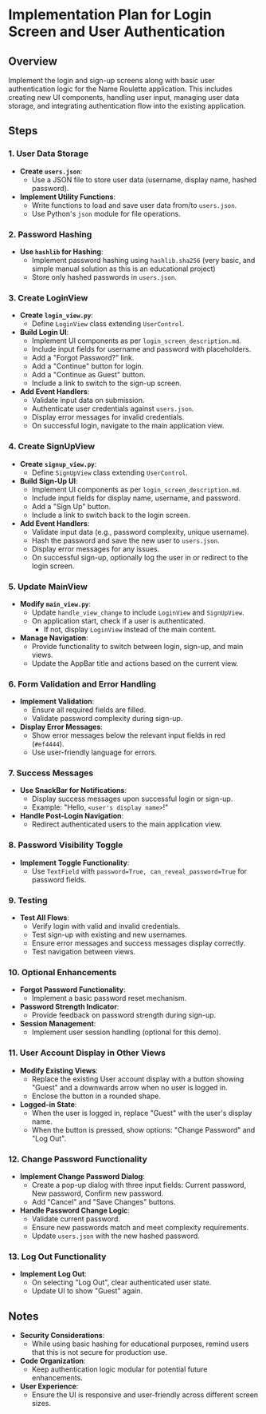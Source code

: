 # Implementation Plan for Login Screen and User Authentication

## Overview

Implement the login and sign-up screens along with basic user authentication logic for the Name Roulette application. This includes creating new UI components, handling user input, managing user data storage, and integrating authentication flow into the existing application.

## Steps

### 1. User Data Storage

- **Create `users.json`**:
  - Use a JSON file to store user data (username, display name, hashed password).
- **Implement Utility Functions**:
  - Write functions to load and save user data from/to `users.json`.
  - Use Python's `json` module for file operations.

### 2. Password Hashing

- **Use `hashlib` for Hashing**:
  - Implement password hashing using `hashlib.sha256` (very basic, and simple manual solution as this is an educational project)
  - Store only hashed passwords in `users.json`.

### 3. Create LoginView

- **Create `login_view.py`**:
  - Define `LoginView` class extending `UserControl`.
- **Build Login UI**:
  - Implement UI components as per `login_screen_description.md`.
  - Include input fields for username and password with placeholders.
  - Add a "Forgot Password?" link.
  - Add a "Continue" button for login.
  - Add a "Continue as Guest" button.
  - Include a link to switch to the sign-up screen.
- **Add Event Handlers**:
  - Validate input data on submission.
  - Authenticate user credentials against `users.json`.
  - Display error messages for invalid credentials.
  - On successful login, navigate to the main application view.

### 4. Create SignUpView

- **Create `signup_view.py`**:
  - Define `SignUpView` class extending `UserControl`.
- **Build Sign-Up UI**:
  - Implement UI components as per `login_screen_description.md`.
  - Include input fields for display name, username, and password.
  - Add a "Sign Up" button.
  - Include a link to switch back to the login screen.
- **Add Event Handlers**:
  - Validate input data (e.g., password complexity, unique username).
  - Hash the password and save the new user to `users.json`.
  - Display error messages for any issues.
  - On successful sign-up, optionally log the user in or redirect to the login screen.

### 5. Update MainView

- **Modify `main_view.py`**:
  - Update `handle_view_change` to include `LoginView` and `SignUpView`.
  - On application start, check if a user is authenticated.
    - If not, display `LoginView` instead of the main content.
- **Manage Navigation**:
  - Provide functionality to switch between login, sign-up, and main views.
  - Update the AppBar title and actions based on the current view.

### 6. Form Validation and Error Handling

- **Implement Validation**:
  - Ensure all required fields are filled.
  - Validate password complexity during sign-up.
- **Display Error Messages**:
  - Show error messages below the relevant input fields in red (`#ef4444`).
  - Use user-friendly language for errors.

### 7. Success Messages

- **Use SnackBar for Notifications**:
  - Display success messages upon successful login or sign-up.
  - Example: "Hello, `<user's display name>`!"
- **Handle Post-Login Navigation**:
  - Redirect authenticated users to the main application view.

### 8. Password Visibility Toggle

- **Implement Toggle Functionality**:
  - Use `TextField` with `password=True, can_reveal_password=True` for password fields.

### 9. Testing

- **Test All Flows**:
  - Verify login with valid and invalid credentials.
  - Test sign-up with existing and new usernames.
  - Ensure error messages and success messages display correctly.
  - Test navigation between views.

### 10. Optional Enhancements

- **Forgot Password Functionality**:
  - Implement a basic password reset mechanism.
- **Password Strength Indicator**:
  - Provide feedback on password strength during sign-up.
- **Session Management**:
  - Implement user session handling (optional for this demo).

### 11. User Account Display in Other Views

- **Modify Existing Views**:
  - Replace the existing User account display with a button showing "Guest" and a downwards arrow when no user is logged in.
  - Enclose the button in a rounded shape.
- **Logged-in State**:
  - When the user is logged in, replace "Guest" with the user's display name.
  - When the button is pressed, show options: "Change Password" and "Log Out".

### 12. Change Password Functionality

- **Implement Change Password Dialog**:
  - Create a pop-up dialog with three input fields: Current password, New password, Confirm new password.
  - Add "Cancel" and "Save Changes" buttons.
- **Handle Password Change Logic**:
  - Validate current password.
  - Ensure new passwords match and meet complexity requirements.
  - Update `users.json` with the new hashed password.

### 13. Log Out Functionality

- **Implement Log Out**:
  - On selecting "Log Out", clear authenticated user state.
  - Update UI to show "Guest" again.

## Notes

- **Security Considerations**:
  - While using basic hashing for educational purposes, remind users that this is not secure for production use.
- **Code Organization**:
  - Keep authentication logic modular for potential future enhancements.
- **User Experience**:
  - Ensure the UI is responsive and user-friendly across different screen sizes.
